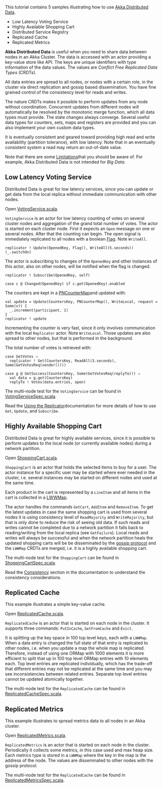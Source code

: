 This tutorial contains 5 samples illustrating how to use [Akka Distributed Data](http://doc.akka.io/docs/akka/2.6/scala/distributed-data.html).

- Low Latency Voting Service
- Highly Available Shopping Cart
- Distributed Service Registry
- Replicated Cache
- Replicated Metrics

**Akka Distributed Data** is useful when you need to share data between nodes in an Akka Cluster. The data is accessed with an actor providing a key-value store like API. The keys are unique identifiers with type information of the data values. The values are _Conflict Free Replicated Data Types_ (CRDTs).

All data entries are spread to all nodes, or nodes with a certain role, in the cluster via direct replication and gossip based dissemination. You have fine grained control of the consistency level for reads and writes.

The nature CRDTs makes it possible to perform updates from any node without coordination. Concurrent updates from different nodes will automatically be resolved by the monotonic merge function, which all data types must provide. The state changes always converge. Several useful data types for counters, sets, maps and registers are provided and you can also implement your own custom data types.

It is eventually consistent and geared toward providing high read and write availability (partition tolerance), with low latency. Note that in an eventually consistent system a read may return an out-of-date value.

Note that there are some [Limitations](http://doc.akka.io/docs/akka/2.6/scala/distributed-data.html#Limitations)that you should be aware of. For example, Akka Distributed Data is not intended for _Big Data_.

## Low Latency Voting Service

Distributed Data is great for low latency services, since you can update or get data from the local replica without immediate communication with other nodes.

Open [VotingService.scala](src/main/scala/sample/distributeddata/VotingService.scala).

`VotingService` is an actor for low latency counting of votes on several cluster nodes and aggregation of the grand total number of votes. The actor is started on each cluster node. First it expects an `Open` message on one or several nodes. After that the counting can begin. The open signal is immediately replicated to all nodes with a boolean [Flag](http://doc.akka.io/docs/akka/2.6/scala/distributed-data.html#Flags_and_Registers). Note `WriteAll`.

    replicator ! Update(OpenedKey, Flag(), WriteAll(5.seconds))(_.switchOn)

The actor is subscribing to changes of the `OpenedKey` and other instances of this actor, also on other nodes, will be notified when the flag is changed.

    replicator ! Subscribe(OpenedKey, self)

    case c @ Changed(OpenedKey) if c.get(OpenedKey).enabled

The counters are kept in a [PNCounterMap](http://doc.akka.io/docs/akka/2.6/scala/distributed-data.html#Counters)and updated with:

    val update = Update(CountersKey, PNCounterMap(), WriteLocal, request = Some(v)) {
      _.increment(participant, 1)
    }
    replicator ! update

Incrementing the counter is very fast, since it only involves communication with the local `Replicator` actor. Note `WriteLocal`. Those updates are also spread to other nodes, but that is performed in the background.

The total number of votes is retrieved with:

    case GetVotes ⇒
      replicator ! Get(CountersKey, ReadAll(3.seconds), Some(GetVotesReq(sender())))
    
    case g @ GetSuccess(CountersKey, Some(GetVotesReq(replyTo))) ⇒
      val data = g.get(CountersKey)
      replyTo ! Votes(data.entries, open)

The multi-node test for the `VotingService` can be found in [VotingServiceSpec.scala](src/multi-jvm/scala/sample/distributeddata/VotingServiceSpec.scala).

Read the [Using the Replicator](http://doc.akka.io/docs/akka/2.6/scala/distributed-data.html#Using_the_Replicator)documentation for more details of how to use `Get`, `Update`, and `Subscribe`.

## Highly Available Shopping Cart

Distributed Data is great for highly available services, since it is possible to perform updates to the local node (or currently available nodes) during a network partition.

Open [ShoppingCart.scala](src/main/scala/sample/distributeddata/ShoppingCart.scala).

`ShoppingCart` is an actor that holds the selected items to buy for a user. The actor instance for a specific user may be started where ever needed in the cluster, i.e. several instances may be started on different nodes and used at the same time.

Each product in the cart is represented by a `LineItem` and all items in the cart is collected in a [LWWMap](http://doc.akka.io/docs/akka/2.6/scala/distributed-data.html#Maps).

The actor handles the commands `GetCart`, `AddItem` and `RemoveItem`. To get the latest updates in case the same shopping cart is used from several nodes it is using consistency level of `ReadMajority` and `WriteMajority`, but that is only done to reduce the risk of seeing old data. If such reads and writes cannot be completed due to a network partition it falls back to reading/writing from the local replica (see `GetFailure`). Local reads and writes will always be successful and when the network partition heals the updated shopping carts will be be disseminated by the [gossip protocol](https://en.wikipedia.org/wiki/Gossip_protocol) and the `LWWMap` CRDTs are merged, i.e. it is a highly available shopping cart.

The multi-node test for the `ShoppingCart` can be found in [ShoppingCartSpec.scala](src/multi-jvm/scala/sample/distributeddata/ShoppingCartSpec.scala).

Read the [Consistency](http://doc.akka.io/docs/akka/2.6/scala/distributed-data.html#Consistency) section in the documentation to understand the consistency considerations.

## Replicated Cache

This example illustrates a simple key-value cache.

Open [ReplicatedCache.scala](src/main/scala/sample/distributeddata/ReplicatedCache.scala).

`ReplicatedCache` is an actor that is started on each node in the cluster. It supports three commands: `PutInCache`, `GetFromCache` and `Evict`.

It is splitting up the key space in 100 top level keys, each with a `LWWMap`. When a data entry is changed the full state of that entry is replicated to other nodes, i.e. when you update a map the whole map is replicated. Therefore, instead of using one ORMap with 1000 elements it is more efficient to split that up in 100 top level ORMap entries with 10 elements each. Top level entries are replicated individually, which has the trade-off that different entries may not be replicated at the same time and you may see inconsistencies between related entries. Separate top level entries cannot be updated atomically together.

The multi-node test for the `ReplicatedCache` can be found in [ReplicatedCacheSpec.scala](src/multi-jvm/scala/sample/distributeddata/ReplicatedCacheSpec.scala).

## Replicated Metrics

This example illustrates to spread metrics data to all nodes in an Akka cluster.

Open [ReplicatedMetrics.scala](src/main/scala/sample/distributeddata/ReplicatedMetrics.scala).

`ReplicatedMetrics` is an actor that is started on each node in the cluster. Periodically it collects some metrics, in this case used and max heap size. Each metrics type is stored in a `LWWMap` where the key in the map is the address of the node. The values are disseminated to other nodes with the gossip protocol.

The multi-node test for the `ReplicatedCache` can be found in [ReplicatedMetricsSpec.scala](src/multi-jvm/scala/sample/distributeddata/ReplicatedMetricsSpec.scala).

